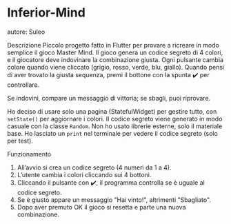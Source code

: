 # Inferior-Mind
autore: Suleo

Descrizione
Piccolo progetto fatto in Flutter per provare a ricreare in modo semplice il gioco Master Mind. 
Il gioco genera un codice segreto di 4 colori, e il giocatore deve indovinare la combinazione giusta. 
Ogni pulsante cambia colore quando viene cliccato (grigio, rosso, verde, blu, giallo). 
Quando pensi di aver trovato la giusta sequenza, premi il bottone con la spunta ✔️ per controllare.

Se indovini, compare un messaggio di vittoria; se sbagli, puoi riprovare.




Ho deciso di usare solo una pagina (StatefulWidget) per gestire tutto, con `setState()` per aggiornare i colori.
Il codice segreto viene generato in modo casuale con la classe `Random`.
Non ho usato librerie esterne, solo il materiale base.
Ho lasciato un `print` nel terminale per vedere il codice segreto (solo per test).


Funzionamento
1. All’avvio si crea un codice segreto (4 numeri da 1 a 4).
2. L’utente cambia i colori cliccando sui 4 bottoni.
3. Cliccando il pulsante con ✔️, il programma controlla se è uguale al codice segreto.
4. Se è giusto appare un messaggio "Hai vinto!", altrimenti "Sbagliato".
5. Dopo aver premuto OK il gioco si resetta e parte una nuova combinazione.
